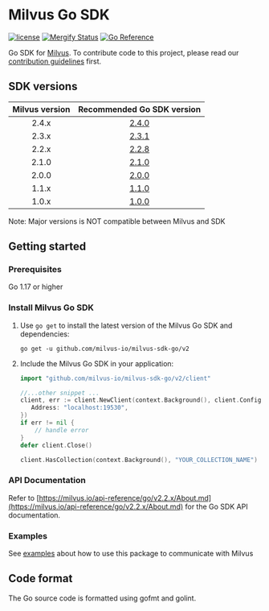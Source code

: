 # Milvus Go SDK

[![license](https://img.shields.io/hexpm/l/plug.svg?color=green)](https://github.com/milvus-io/milvus-sdk-go/blob/master/LICENSE)
[![Mergify Status][mergify-status]][mergify]
[![Go Reference](https://pkg.go.dev/badge/github.com/milvus-io/milvus-sdk-go/v2.svg)](https://pkg.go.dev/github.com/milvus-io/milvus-sdk-go/v2)

[mergify]: https://mergify.io
[mergify-status]: https://img.shields.io/endpoint.svg?url=https://gh.mergify.io/badges/milvus-io/milvus-sdk-go&style=plastic


Go SDK for [Milvus](https://github.com/milvus-io/milvus). To contribute code to this project, please read our [contribution guidelines](https://github.com/milvus-io/milvus/blob/master/CONTRIBUTING.md) first.


## SDK versions

|Milvus version| Recommended Go SDK version |
|:-----:|:-----:|
| 2.4.x | [2.4.0](https://github.com/milvus-io/milvus-sdk-go/tree/v2.4.0) |
| 2.3.x | [2.3.1](https://github.com/milvus-io/milvus-sdk-go/tree/v2.3.1) |
| 2.2.x | [2.2.8](https://github.com/milvus-io/milvus-sdk-go/tree/v2.2.8) |
| 2.1.0 | [2.1.0](https://github.com/milvus-io/milvus-sdk-go/tree/v2.1.0) |
| 2.0.0 | [2.0.0](https://github.com/milvus-io/milvus-sdk-go/tree/v2.0.0) |
| 1.1.x | [1.1.0](https://github.com/milvus-io/milvus-sdk-go/tree/v1.1.0) |
| 1.0.x | [1.0.0](https://github.com/milvus-io/milvus-sdk-go/tree/v1.0.0) |

Note: Major versions is NOT compatible between Milvus and SDK

## Getting started

### Prerequisites

Go 1.17 or higher

### Install Milvus Go SDK

1. Use `go get` to install the latest version of the Milvus Go SDK and dependencies:

   ```shell
   go get -u github.com/milvus-io/milvus-sdk-go/v2
   ```

2. Include the Milvus Go SDK in your application:

   ```go
   import "github.com/milvus-io/milvus-sdk-go/v2/client"

   //...other snippet ...
   client, err := client.NewClient(context.Background(), client.Config{
      Address: "localhost:19530",
   })
   if err != nil {
       // handle error
   }
   defer client.Close()

   client.HasCollection(context.Background(), "YOUR_COLLECTION_NAME")
   ```

### API Documentation

Refer to [https://milvus.io/api-reference/go/v2.2.x/About.md](https://milvus.io/api-reference/go/v2.2.x/About.md) for the Go SDK API documentation.

### Examples
   
See [examples](examples/README.md) about how to use this package to communicate with Milvus

## Code format

The Go source code is formatted using gofmt and golint.
